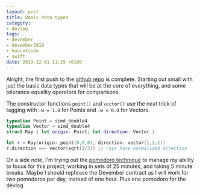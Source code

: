 ```yaml
---
layout: post
title: Basic data types
category:
- devlog
tags:
- devember
- devember2019
- hourofcode
- swift
date: 2019-12-01 11:29 +0100
---
```

Alright, the first push to the [github repo] is complete. Starting out small with just the basic data types that will be at the core of everything, and some tolerance equality operators for comparisons.

The constructor functions `point()` and `vector()` use the neat trick of tagging with `.w = 1.0` for Points and `.w = 0.0` for Vectors.

```swift
typealias Point = simd_double4
typealias Vector = simd_double4
struct Ray { let origin: Point; let direction: Vector }

let r = Ray(origin: point(0,0,0), direction: vector(1,1,1))
r.direction ==~ vector(sqrt(1/3)) // rays have normalized direction
```

On a side note, I'm trying out the [pomodoro technique] to manage my ability to focus for this project; working in sets of 25 minutes, and taking 5 minute breaks. Maybe I should rephrase the Devember contract as I will work for two pomodoros per day, instead of one hour. Plus one pomodoro for the devlog.

[Github repo]: https://github.com/notCalle/swift-raytrace.git
[Pomodoro Technique]: https://en.wikipedia.org/wiki/Pomodoro_Technique
